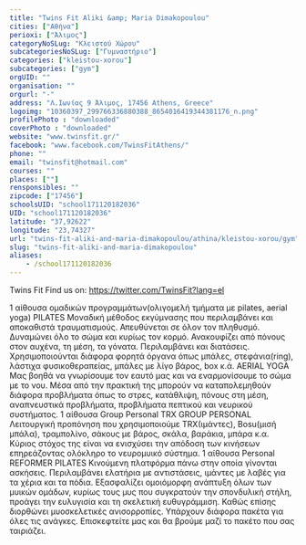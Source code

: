 ```yaml
---
title: "Twins Fit Aliki &amp; Maria Dimakopoulou"
cities: ["Αθήνα"]
perioxi: ["Άλιμος"]
categoryNoSLug: "Κλειστού Χώρου"
subcategoriesNoSLug: ["Γυμναστήριο"]
categories: ["kleistou-xorou"]
subcategories: ["gym"]
orgUID: ""
organisation: ""
orgurl: "-"
address: "Λ.Ιωνίας 9 Άλιμος, 17456 Athens, Greece"
logoimg: "10360397_299766336880388_8654016419344381176_n.png"
profilePhoto : "downloaded"
coverPhoto : "downloaded"
website: "www.twinsfit.gr/"
facebook: "www.facebook.com/TwinsFitAthens/"
phone: ""
email: "twinsfit@hotmail.com"
courses: ""
places: [""]
rensponsibles: ""
zipcode: ["17456"]
schoolsUID: "school171120182036"
UID: "school171120182036"
latitude: "37,92622"
longitude: "23,74327"
url: "twins-fit-aliki-and-maria-dimakopoulou/athina/kleistou-xorou/gym"
slug: "twins-fit-aliki-and-maria-dimakopoulou"
aliases:
    - /school171120182036
---
```



Twins Fit Find us on: https://twitter.com/TwinsFit?lang=el

1 αίθουσα ομαδικών προγραμμάτων(ολιγομελή τμήματα με pilates, aerial yoga) PILATES Μοναδική μέθοδος εκγύμνασης που περιλαμβάνει και αποκαθιστά τραυματισμούς. Απευθύνεται σε όλον τον πληθυσμό. Δυναμώνει όλο το σώμα και κυρίως τον κορμό. Ανακουφίζει από πόνους στον αυχένα, τη μέση, τα γόνατα. Περιλαμβάνει και διατάσεις. Χρησιμοποιούνται διάφορα φορητά όργανα όπως μπάλες, στεφάνια(ring), λάστιχα φυσικοθεραπείας, μπάλες με λίγο βάρος, box κ.ά. AERIAL YOGA Μας βοηθά να γνωρίσουμε τον εαυτό μας και να εναρμονίσουμε το σώμα με το νου. Μέσα από την πρακτική της μπορούν να καταπολεμηθούν διάφορα προβλήματα όπως το στρες, κατάθλιψη, πόνους στη μέση, αναπνευστικά προβλήματα, προβλήματα πεπτικού και νευρικού συστήματος. 1 αίθουσα Group Personal TRX GROUP PERSONAL Λειτουργική προπόνηση που χρησιμοποιούμε TRX(ιμάντες), Bosu(μισή μπάλα), τραμπολίνο, σάκους με βάρος, σκάλα, βαράκια, μπάρα κ.α. Κύριος στόχος της είναι να ενισχύσει την απόδοση των κινήσεων επηρεάζοντας ολόκληρο το νευρομυικό σύστημα. 1 αίθουσα Personal REFORMER PILATES Κινούμενη πλατφόρμα πάνω στην οποία γίνονται ασκήσεις. Περιλαμβάνει ελατήρια με αντιστάσεις, ιμάντες με λαβές για τα χέρια και τα πόδια. Εξασφαλίζει ομοιόμορφη ανάπτυξη όλων των μυικών ομάδων, κυρίως τους μυς που συγκρατούν την σπονδυλική στήλη, προάγει την ευλυγισία και τη σκελετική ευθυγράμμιση. Καθώς επίσης διορθώνει μυοσκελετικές ανισορροπίες. Υπάρχουν διάφορα πακέτα για όλες τις ανάγκες. Επισκεφτείτε μας και θα βρούμε μαζί το πακέτο που σας ταιριάζει.